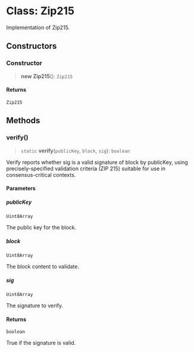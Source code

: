 # Class: Zip215

Implementation of Zip215.

## Constructors

### Constructor

> **new Zip215**(): `Zip215`

#### Returns

`Zip215`

## Methods

### verify()

> `static` **verify**(`publicKey`, `block`, `sig`): `boolean`

Verify reports whether sig is a valid signature of block by
publicKey, using precisely-specified validation criteria (ZIP 215) suitable
for use in consensus-critical contexts.

#### Parameters

##### publicKey

`Uint8Array`

The public key for the block.

##### block

`Uint8Array`

The block content to validate.

##### sig

`Uint8Array`

The signature to verify.

#### Returns

`boolean`

True if the signature is valid.
